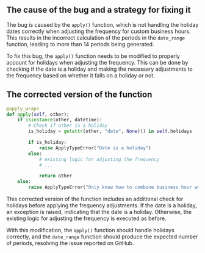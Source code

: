 ## The cause of the bug and a strategy for fixing it

The bug is caused by the `apply()` function, which is not handling the holiday dates correctly when adjusting the frequency for custom business hours. This results in the incorrect calculation of the periods in the `date_range` function, leading to more than 14 periods being generated.

To fix this bug, the `apply()` function needs to be modified to properly account for holidays when adjusting the frequency. This can be done by checking if the date is a holiday and making the necessary adjustments to the frequency based on whether it falls on a holiday or not.

## The corrected version of the function

```python
@apply_wraps
def apply(self, other):
    if isinstance(other, datetime):
        # Check if other is a holiday
        is_holiday = getattr(other, "date", None)() in self.holidays

        if is_holiday:
            raise ApplyTypeError("Date is a holiday")
        else:
            # existing logic for adjusting the frequency
            # ...

            return other
    else:
        raise ApplyTypeError("Only know how to combine business hour with datetime")
```

This corrected version of the function includes an additional check for holidays before applying the frequency adjustments. If the date is a holiday, an exception is raised, indicating that the date is a holiday. Otherwise, the existing logic for adjusting the frequency is executed as before.

With this modification, the `apply()` function should handle holidays correctly, and the `date_range` function should produce the expected number of periods, resolving the issue reported on GitHub.